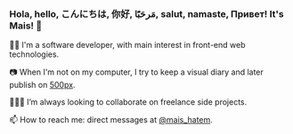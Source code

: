 ### Hola, hello, こんにちは, 你好, مَرحَبًَا, salut, namaste, Привет! It's Mais! 👋

:woman_technologist: I'm a software developer, with main interest in front-end web technologies.

:camera: When I'm not on my computer, I try to keep a visual diary and later publish on [500px](https://500px.com/maishatem).

👩🏼‍🔧 I’m always looking to collaborate on freelance side projects.

📫 How to reach me: direct messages at [@mais_hatem](https://twitter.com/mais_hatem).

<!--
**itsmais/itsmais** is a ✨ _special_ ✨ repository because its `README.md` (this file) appears on your GitHub profile.
📍 Works remotely; currently in Beirut, Lebanon.
💬 I speak English, Arabic and a little bit of French. I sadly cannot speak all the languages I saluted you with 😿.

:keyboard: My pet projects include:
  - ⌚ [Time tracking desktop app](https://time-it.co).
  - 💬 [French to IPA converter](https://french-to-ipa.vercel.app/).
  - 📉 [COVID-19 regional dashboard](https://itsmais.github.io/arab-covid-19-stats/).
  - 🗺 [US 2020 polls results map](https://itsmais.github.io/us-presidential-elections-map/).
  - 💾 [Citation machine (en/ar)](https://arabic-citation-machine.vercel.app/).
  - ☁ [Reddit word-cloud generator](https://www.anychart.com/blog/2020/11/25/reddit-data-word-cloud-visualization/).
  - 🛌 [REM sleep time calculator](https://github.com/itsmais/sleep-calculator).
  - 🧦 [Retro clothes picker according to local weather](https://github.com/itsmais/what-shall-i-wear).

Here are some ideas to get you started:
🧉
- 🔭 I’m currently working on ...
- 🌱 I’m currently learning ...
- 👯 I’m looking to collaborate on ...
- 🤔 I’m looking for help with ...
- 💬 Ask me about ...
- 📫 How to reach me: ...
- 😄 Pronouns: ...
- ⚡ Fun fact: ...
-->
